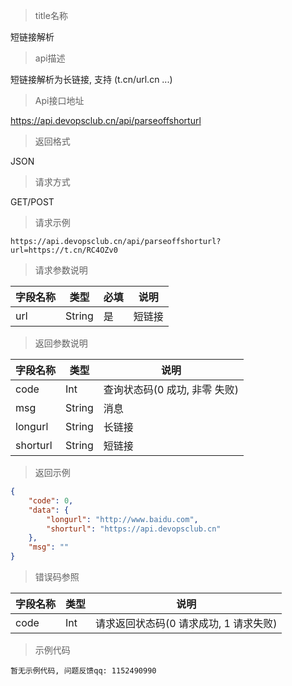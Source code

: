 > title名称

<view class="api-title">短链接解析</view>

> api描述

<view class="api-desc">短链接解析为长链接, 支持 (t.cn/url.cn ...)</view>

> Api接口地址

<view class="api-url">https://api.devopsclub.cn/api/parseoffshorturl</view>

> 返回格式

<view class="api-reponse-format">JSON</view>

> 请求方式

<view class="api-request-method">GET/POST</view>

> 请求示例

<view class="api-request-demo">

```text
https://api.devopsclub.cn/api/parseoffshorturl?url=https://t.cn/RC4OZv0
```

</view>

> 请求参数说明

<view class="request-param">

字段名称 | 类型 | 必填 | 说明
--- | --- | --- | ---
url | String | 是 | 短链接

</view>

> 返回参数说明

<view class="reponse-param">

字段名称 | 类型 | 说明
--- | --- | ---
code | Int | 查询状态码(0 成功, 非零 失败)
msg | String | 消息
longurl | String | 长链接
shorturl | String | 短链接

</view>

> 返回示例

<view class="api-reponse-demo">

```json
{
    "code": 0,
    "data": {
        "longurl": "http://www.baidu.com",
        "shorturl": "https://api.devopsclub.cn"
    },
    "msg": ""
}
```

</view>

> 错误码参照

<view class="error-param">

字段名称 | 类型 | 说明
--- | --- | ---
code | Int | 请求返回状态码(0 请求成功, 1 请求失败)

</view>

> 示例代码

<view class="code-demo">

```text
暂无示例代码, 问题反馈qq: 1152490990
```

</view>